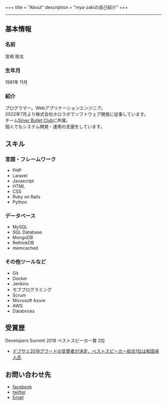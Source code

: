 +++
title = "About"
description = "mya-zakiの自己紹介"
+++


---

## 基本情報

### 名前
宮﨑 剛太

### 生年月
1981年 11月

### 紹介
プログラマー。Webアプリケーションエンジニア。  
2022年7月より株式会社ホロラボでソフトウェア開発に従事しています。  
チーム[Silver Bullet Club](https://silver-bullet.club/)に所属。  
個人でもシステム開発・運用の支援をしています。

## スキル
### 言語・フレームワーク
- PHP
- Laravel
- Javascript
- HTML
- CSS
- Ruby on Rails
- Python

### データベース
- MySQL
- SQL Database
- MongoDB
- RethinkDB
- memcached

### その他ツールなど
- Git
- Docker
- Jenkins
- モブプログラミング
- Scrum
- Microsoft Azure
- AWS
- Databricks


## 受賞歴
Developers Summit 2018 ベストスピーカー賞 2位  
- [デブサミ2018アワードの受賞者が決定、ベストスピーカー総合1位は和田卓人氏](https://codezine.jp/article/detail/11209)

## お問い合わせ先
- [facebook](https://www.facebook.com/profile.php?id=100001288302275)
- [twitter](https://twitter.com/gmya_zaki)
- [Email](mailto:gota.miyazaki@gmail.com)
